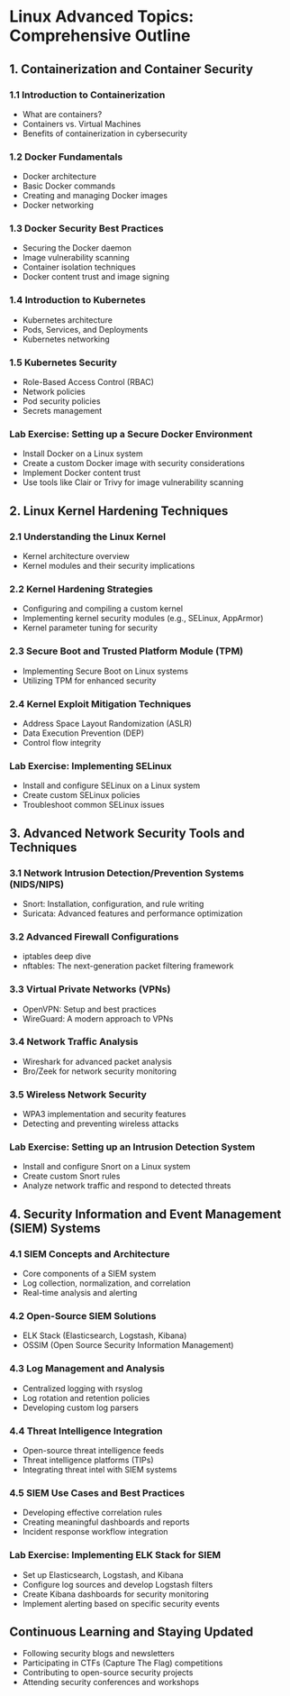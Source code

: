 # Linux Advanced Topics: Comprehensive Outline

## 1. Containerization and Container Security

### 1.1 Introduction to Containerization
- What are containers?
- Containers vs. Virtual Machines
- Benefits of containerization in cybersecurity

### 1.2 Docker Fundamentals
- Docker architecture
- Basic Docker commands
- Creating and managing Docker images
- Docker networking

### 1.3 Docker Security Best Practices
- Securing the Docker daemon
- Image vulnerability scanning
- Container isolation techniques
- Docker content trust and image signing

### 1.4 Introduction to Kubernetes
- Kubernetes architecture
- Pods, Services, and Deployments
- Kubernetes networking

### 1.5 Kubernetes Security
- Role-Based Access Control (RBAC)
- Network policies
- Pod security policies
- Secrets management

### Lab Exercise: Setting up a Secure Docker Environment
- Install Docker on a Linux system
- Create a custom Docker image with security considerations
- Implement Docker content trust
- Use tools like Clair or Trivy for image vulnerability scanning

## 2. Linux Kernel Hardening Techniques

### 2.1 Understanding the Linux Kernel
- Kernel architecture overview
- Kernel modules and their security implications

### 2.2 Kernel Hardening Strategies
- Configuring and compiling a custom kernel
- Implementing kernel security modules (e.g., SELinux, AppArmor)
- Kernel parameter tuning for security

### 2.3 Secure Boot and Trusted Platform Module (TPM)
- Implementing Secure Boot on Linux systems
- Utilizing TPM for enhanced security

### 2.4 Kernel Exploit Mitigation Techniques
- Address Space Layout Randomization (ASLR)
- Data Execution Prevention (DEP)
- Control flow integrity

### Lab Exercise: Implementing SELinux
- Install and configure SELinux on a Linux system
- Create custom SELinux policies
- Troubleshoot common SELinux issues

## 3. Advanced Network Security Tools and Techniques

### 3.1 Network Intrusion Detection/Prevention Systems (NIDS/NIPS)
- Snort: Installation, configuration, and rule writing
- Suricata: Advanced features and performance optimization

### 3.2 Advanced Firewall Configurations
- iptables deep dive
- nftables: The next-generation packet filtering framework

### 3.3 Virtual Private Networks (VPNs)
- OpenVPN: Setup and best practices
- WireGuard: A modern approach to VPNs

### 3.4 Network Traffic Analysis
- Wireshark for advanced packet analysis
- Bro/Zeek for network security monitoring

### 3.5 Wireless Network Security
- WPA3 implementation and security features
- Detecting and preventing wireless attacks

### Lab Exercise: Setting up an Intrusion Detection System
- Install and configure Snort on a Linux system
- Create custom Snort rules
- Analyze network traffic and respond to detected threats

## 4. Security Information and Event Management (SIEM) Systems

### 4.1 SIEM Concepts and Architecture
- Core components of a SIEM system
- Log collection, normalization, and correlation
- Real-time analysis and alerting

### 4.2 Open-Source SIEM Solutions
- ELK Stack (Elasticsearch, Logstash, Kibana)
- OSSIM (Open Source Security Information Management)

### 4.3 Log Management and Analysis
- Centralized logging with rsyslog
- Log rotation and retention policies
- Developing custom log parsers

### 4.4 Threat Intelligence Integration
- Open-source threat intelligence feeds
- Threat intelligence platforms (TIPs)
- Integrating threat intel with SIEM systems

### 4.5 SIEM Use Cases and Best Practices
- Developing effective correlation rules
- Creating meaningful dashboards and reports
- Incident response workflow integration

### Lab Exercise: Implementing ELK Stack for SIEM
- Set up Elasticsearch, Logstash, and Kibana
- Configure log sources and develop Logstash filters
- Create Kibana dashboards for security monitoring
- Implement alerting based on specific security events

## Continuous Learning and Staying Updated
- Following security blogs and newsletters
- Participating in CTFs (Capture The Flag) competitions
- Contributing to open-source security projects
- Attending security conferences and workshops

